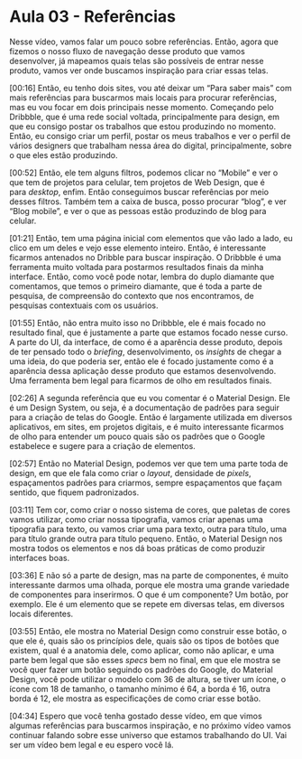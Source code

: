 # Aula 03 - Referências

Nesse vídeo, vamos falar um pouco sobre referências. Então, agora que fizemos o nosso fluxo de navegação desse produto que vamos desenvolver, já mapeamos quais telas são possíveis de entrar nesse produto, vamos ver onde buscamos inspiração para criar essas telas.

[00:16] Então, eu tenho dois sites, vou até deixar um “Para saber mais” com mais referências para buscarmos mais locais para procurar referências, mas eu vou focar em dois principais nesse momento. Começando pelo Dribbble, que é uma rede social voltada, principalmente para design, em que eu consigo postar os trabalhos que estou produzindo no momento. Então, eu consigo criar um perfil, postar os meus trabalhos e ver o perfil de vários designers que trabalham nessa área do digital, principalmente, sobre o que eles estão produzindo.

[00:52] Então, ele tem alguns filtros, podemos clicar no “Mobile” e ver o que tem de projetos para celular, tem projetos de Web Design, que é para *desktop*, enfim. Então conseguimos buscar referências por meio desses filtros. Também tem a caixa de busca, posso procurar “blog”, e ver “Blog mobile”, e ver o que as pessoas estão produzindo de blog para celular.

[01:21] Então, tem uma página inicial com elementos que vão lado a lado, eu clico em um deles e vejo esse elemento inteiro. Então, é interessante ficarmos antenados no Dribble para buscar inspiração. O Dribbble é uma ferramenta muito voltada para postarmos resultados finais da minha interface. Então, como você pode notar, lembra do duplo diamante que comentamos, que temos o primeiro diamante, que é toda a parte de pesquisa, de compreensão do contexto que nos encontramos, de pesquisas contextuais com os usuários.

[01:55] Então, não entra muito isso no Dribbble, ele é mais focado no resultado final, que é justamente a parte que estamos focado nesse curso. A parte do UI, da interface, de como é a aparência desse produto, depois de ter pensado todo o *briefing*, desenvolvimento, os *insights* de chegar a uma ideia, do que poderia ser, então ele é focado justamente como é a aparência dessa aplicação desse produto que estamos desenvolvendo. Uma ferramenta bem legal para ficarmos de olho em resultados finais.

[02:26] A segunda referência que eu vou comentar é o Material Design. Ele é um Design System, ou seja, é a documentação de padrões para seguir para a criação de telas do Google. Então é largamente utilizada em diversos aplicativos, em sites, em projetos digitais, e é muito interessante ficarmos de olho para entender um pouco quais são os padrões que o Google estabelece e sugere para a criação de elementos.

[02:57] Então no Material Design, podemos ver que tem uma parte toda de design, em que ele fala como criar o *layout*, densidade de *pixels*, espaçamentos padrões para criarmos, sempre espaçamentos que façam sentido, que fiquem padronizados.

[03:11] Tem cor, como criar o nosso sistema de cores, que paletas de cores vamos utilizar, como criar nossa tipografia, vamos criar apenas uma tipografia para texto, ou vamos criar uma para texto, outra para título, uma para título grande outra para título pequeno. Então, o Material Design nos mostra todos os elementos e nos dá boas práticas de como produzir interfaces boas.

[03:36] E não só a parte de design, mas na parte de componentes, é muito interessante darmos uma olhada, porque ele mostra uma grande variedade de componentes para inserirmos. O que é um componente? Um botão, por exemplo. Ele é um elemento que se repete em diversas telas, em diversos locais diferentes.

[03:55] Então, ele mostra no Material Design como construir esse botão, o que ele é, quais são os princípios dele, quais são os tipos de botões que existem, qual é a anatomia dele, como aplicar, como não aplicar, e uma parte bem legal que são esses *specs* bem no final, em que ele mostra se você quer fazer um botão seguindo os padrões do Google, do Material Design, você pode utilizar o modelo com 36 de altura, se tiver um ícone, o ícone com 18 de tamanho, o tamanho mínimo é 64, a borda é 16, outra borda é 12, ele mostra as especificações de como criar esse botão.

[04:34] Espero que você tenha gostado desse vídeo, em que vimos algumas referências para buscarmos inspiração, e no próximo vídeo vamos continuar falando sobre esse universo que estamos trabalhando do UI. Vai ser um vídeo bem legal e eu espero você lá.